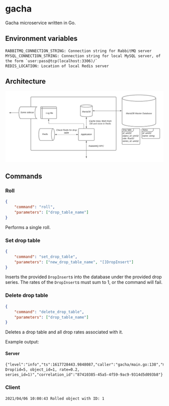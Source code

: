 # gacha
Gacha microservice written in Go.

## Environment variables
```
RABBITMQ_CONNECTION_STRING: Connection string for RabbitMQ server
MYSQL_CONNECTION_STRING: Connection string for local MySQL server, of the form `user:pass@tcp(localhost:3306)/`
REDIS_LOCATION: Location of local Redis server
```

## Architecture
![Architectural diagram](./architecture.png)

## Commands

### Roll
```json
{
    "command": "roll",
    "parameters": ["drop_table_name"]
}
```
Performs a single roll.

### Set drop table
```json
{
    "command": "set_drop_table",
    "parameters": ["new_drop_table_name", "[]DropInsert"]
}
```
Inserts the provided `DropInsert`s into the database under the provided drop series. The rates of the `DropInsert`s must sum to 1, or the command will fail.

### Delete drop table
```json
{
    "command": "delete_drop_table",
    "parameters": ["drop_table_name"]
}
```
Deletes a drop table and all drop rates associated with it.

Example output:
#### Server
```
{"level":"info","ts":1617728443.9848087,"caller":"gacha/main.go:138","msg":"rolled Drop(id=5, object_id=1, rate=0.2, series_id=1)","correlation_id":"87410385-45a5-4f59-9ac9-9314d5d093b8"}
```

### Client
```
2021/04/06 10:00:43 Rolled object with ID: 1
```
